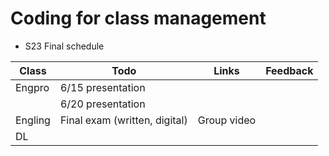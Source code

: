 # Coding for class management

+ S23 Final schedule


|Class|Todo|Links|Feedback|
|--|--|--|--|
|Engpro|6/15 presentation|||
||6/20 presentation|||
|Engling|Final exam (written, digital)|Group video||
|DL||||

